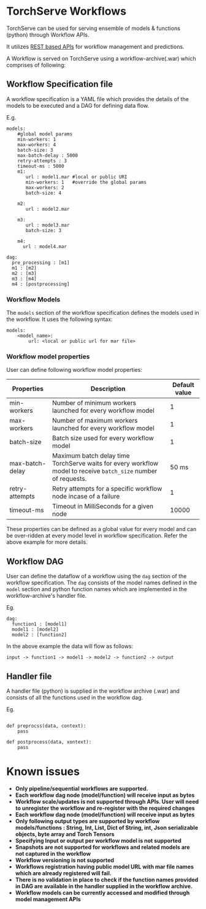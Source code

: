 # TorchServe Workflows

TorchServe can be used for serving ensemble of models & functions (python) through Workflow APIs. 

It utilizes [REST based APIs](rest_api.md) for workflow management and predictions.

A Workflow is served on TorchServe using a workflow-archive(.war) which comprises of following: 

## Workflow Specification file

A workflow specification is a YAML file which provides the details of the models to be executed and a DAG for defining data flow.

E.g.

```
models:
    #global model params
    min-workers: 1
    max-workers: 4
    batch-size: 3
    max-batch-delay : 5000
    retry-attempts : 3
    timeout-ms : 5000
    m1:
       url : model1.mar #local or public URI
       min-workers: 1   #override the global params
       max-workers: 2
       batch-size: 4
     
    m2:
       url : model2.mar

    m3:
       url : model3.mar
       batch-size: 3

    m4:
      url : model4.mar
 
dag:
  pre_processing : [m1]
  m1 : [m2]
  m2 : [m3]
  m3 : [m4]
  m4 : [postprocessing]
```

### Workflow Models

The `models` section of the workflow specification defines the models used in the workflow. It uses the following syntax:

```
models:
    <model_name>:
        url: <local or public url for mar file>
```

### Workflow model properties

User can define following workflow model properties:

| Properties | Description | Default value |
| --- | --- | --- |
| min-workers | Number of minimum workers launched for every workflow model | 1 |
| max-workers | Number of maximum workers launched for every workflow model | 1 |
| batch-size | Batch size used for every workflow model | 1 |
| max-batch-delay | Maximum batch delay time TorchServe waits for every workflow model to receive `batch_size` number of requests.| 50 ms |
| retry-attempts | Retry attempts for a specific workflow node incase of a failure | 1 |
| timeout-ms | Timeout in MilliSeconds for a given node | 10000 |

These properties can be defined as a global value for every model and can be over-ridden at every model level in workflow specification. Refer the above example for more details.

## Workflow DAG

User can define the dataflow of a workflow using the `dag` section of the workflow specification. The `dag` consists of the model names defined in the `model` section and python function names which are implemented in the workflow-archive's handler file.

Eg.
```
dag:
  function1 : [model1]
  model1 : [model2]
  model2 : [function2]
```

In the above example the data will flow as follows:

```
input -> function1 -> model1 -> model2 -> function2 -> output
```

## Handler file

A handler file (python) is supplied in the workflow archive (.war) and consists of all the functions used in the workflow dag.

Eg.
```

def preprocss(data, context):
    pass

def postprocess(data, xontext):
    pass

```

# Known issues

 * **Only pipeline/sequential workflows are supported.**
 * **Each workflow dag node (model/function) will receive input as bytes**
 * **Workflow scale/updates is not supported through APIs. User will need to unregister the workflow and re-register with the required changes**
 * **Each workflow dag node (model/function) will receive input as bytes**
 * **Only following output types are supported by workflow models/functions : String, Int, List, Dict of String, int, Json serializable objects, byte array and Torch Tensors**
 * **Specifying Input or output per workflow model is not supported**
 * **Snapshots are not supported for workflows and related models are not captured in the workflow**
 * **Workflow versioning is not supported**
 * **Workflows registration having public model URL with mar file names which are already registered will fail.**
 * **There is no validation in place to check if the function names provided in DAG are available in the handler supplied in the workflow archive.**
 * **Workflow models can be currently accessed and modified through model management APIs**
